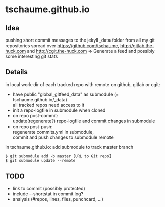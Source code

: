 tschaume.github.io
==================

Idea
----

pushing short commit messages to the jekyll _data folder from all my git
repositories spread over https://github.com/tschaume,
http://gitlab.the-huck.com and http://cgit.the-huck.com
=> Generate a feed and possibly some interesting git stats

Details
-------

in local work-dir of each tracked repo with remote on github, gitlab or cgit:  

- have public "global_gitfeed_data" as submodule (= tschaume.github.io/_data)  
  all tracked repos need access to it  
- init a repo-logfile in submodule when cloned  
- on repo post-commit:  
  update(regenerate?) repo-logfile and commit changes in submodule  
- on repo post-push:  
  regenerate commits.yml in submodule,  
  commit and push changes to submodule remote  

in tschaume.github.io: add submodule to track master branch  

```
$ git submodule add -b master [URL to Git repo]  
$ git submodule update --remote  
```
 
TODO
----

- link <sha1> to commit (possibly protected)  
- include --shortstat in commit log?  
- analysis (#repos, lines, files, punchcard, ...)  
